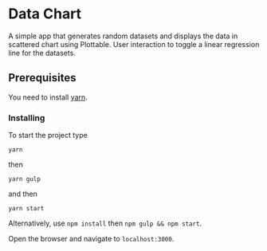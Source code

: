 # Data Chart

A simple app that generates random datasets and displays the data in scattered chart using Plottable. User interaction to toggle a linear regression line for the datasets.

## Prerequisites

You need to install [yarn](https://yarnpkg.com/en/docs/install).

### Installing

To start the project type
```
yarn
```
then
```
yarn gulp
```
and then
```
yarn start
```
Alternatively, use `npm install` then `npm gulp && npm start`.

Open the browser and navigate to `localhost:3000`.
